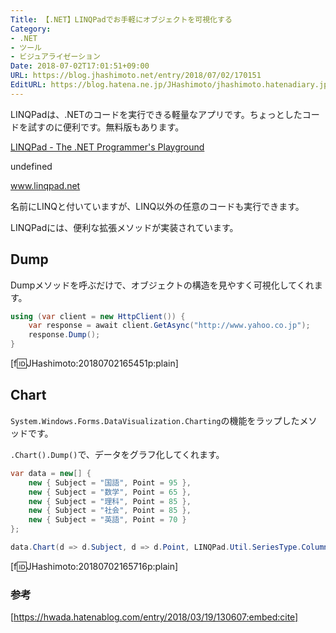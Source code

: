 ```yaml
---
Title: 【.NET】LINQPadでお手軽にオブジェクトを可視化する
Category:
- .NET
- ツール
- ビジュアライゼーション
Date: 2018-07-02T17:01:51+09:00
URL: https://blog.jhashimoto.net/entry/2018/07/02/170151
EditURL: https://blog.hatena.ne.jp/JHashimoto/jhashimoto.hatenadiary.jp/atom/entry/10257846132597391108
---
```


LINQPadは、.NETのコードを実行できる軽量なアプリです。ちょっとしたコードを試すのに便利です。無料版もあります。

<!-- more -->

<div class="blogCard blogCard--noimg"><div class="blogCardCont"><div class="blogCardTxt"><p class="blogCardTitle"><a href="http://www.linqpad.net/" target="_blank">
	LINQPad - The .NET Programmer's Playground
</a></p><p>undefined</p></div></div><div class="blogCardFooter"><a href="http://www.linqpad.net/"><img src="http://www.google.com/s2/favicons?domain=http://www.linqpad.net/" alt="">www.linqpad.net</a></div></div>

​​名前にLINQ​と付いていますが、​LINQ以外の​任意のコード​も​実行できます。

LINQPadには、便利な拡張メソッドが実装されています。

## Dump
Dumpメソッドを呼ぶだけで、オブジェクトの構造を見やすく可視化してくれます。

```cs
using (var client = new HttpClient()) {
	var response = await client.GetAsync("http://www.yahoo.co.jp");
	response.Dump();
}
```

[f:id:JHashimoto:20180702165451p:plain]

## Chart
`System.Windows.Forms.DataVisualization.Charting`の機能をラップしたメソッドです。

`.Chart().Dump()`で、データをグラフ化してくれます。

```cs
var data = new[] {
	new { Subject = "国語", Point = 95 },
	new { Subject = "数学", Point = 65 },
	new { Subject = "理科", Point = 85 },
	new { Subject = "社会", Point = 85 },
	new { Subject = "英語", Point = 70 }
};

data.Chart(d => d.Subject, d => d.Point, LINQPad.Util.SeriesType.Column).Dump();
```

[f:id:JHashimoto:20180702165716p:plain]

### 参考
[https://hwada.hatenablog.com/entry/2018/03/19/130607:embed:cite]

